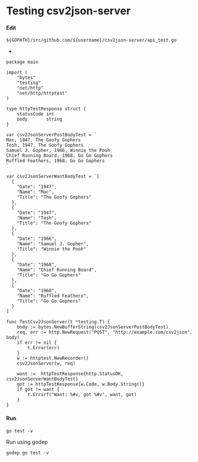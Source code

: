 # Testing csv2json-server

#### Edit

    ${GOPATH}/src/github.com/${username}/csv2json-server/api_test.go

- 

	package main

	import (
		"bytes"
		"testing"
		"net/http"
		"net/http/httptest"
	)

	type httpTestResponse struct {
		statusCode int
		body       string
	}

	var csv2JsonServerPostBodyTest = `
	Mac, 1947, The Goofy Gophers
	Tosh, 1947, The Goofy Gophers
	Samuel J. Gopher, 1966, Winnie the Pooh
	Chief Running Board, 1968, Go Go Gophers
	Ruffled Feathers, 1968, Go Go Gophers
	`

	var csv2JsonServerWantBodyTest = `[
	  {
		"Date": "1947",
		"Name": "Mac",
		"Title": "The Goofy Gophers"
	  },
	  {
		"Date": "1947",
		"Name": "Tosh",
		"Title": "The Goofy Gophers"
	  },
	  {
		"Date": "1966",
		"Name": "Samuel J. Gopher",
		"Title": "Winnie the Pooh"
	  },
	  {
		"Date": "1968",
		"Name": "Chief Running Board",
		"Title": "Go Go Gophers"
	  },
	  {
		"Date": "1968",
		"Name": "Ruffled Feathers",
		"Title": "Go Go Gophers"
	  }
	]`

	func TestCsv2JsonServer(t *testing.T) {
		body := bytes.NewBufferString(csv2JsonServerPostBodyTest)
		req, err := http.NewRequest("POST", "http://example.com/csv2json", body)
		if err != nil {
			t.Error(err)
		}
		w := httptest.NewRecorder()
		csv2JsonServer(w, req)

		want :=  httpTestResponse{http.StatusOK, csv2JsonServerWantBodyTest}
		got := httpTestResponse{w.Code, w.Body.String()}
		if got != want {
			t.Errorf("Want: %#v, got %#v", want, got)
		} 
	}

#### Run

    go test -v

Run using godep

    godep go test -v
